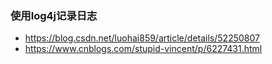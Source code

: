 ### 使用log4j记录日志

- https://blog.csdn.net/luohai859/article/details/52250807
- https://www.cnblogs.com/stupid-vincent/p/6227431.html
